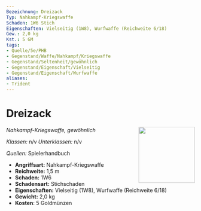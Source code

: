 ```yaml
---
Bezeichnung: Dreizack
Typ: Nahkampf-Kriegswaffe
Schaden: 1W6 Stich
Eigenschaften: Vielseitig (1W8), Wurfwaffe (Reichweite 6/18)
Gew.: 2,0 kg
Kst.: 5 GM
tags:
- Quelle/5e/PHB
- Gegenstand/Waffe/Nahkampf/Kriegswaffe
- Gegenstand/Seltenheit/gewöhnlich
- Gegenstand/Eigenschaft/Vielseitig
- Gegenstand/Eigenschaft/Wurfwaffe
aliases:
- Trident
---
```

# Dreizack
*Nahkampf-Kriegswaffe, gewöhnlich*
<img src="Symbolik/Gegenstände.webp" align="right" width="150">

_Klassen:_ n/v 
_Unterklassen:_  n/v

_Quellen:_ Spielerhandbuch

- **Angriffsart:** Nahkampf-Kriegswaffe
- **Reichweite:** 1,5 m
- **Schaden:** 1W6
- **Schadensart:** Stichschaden
- **Eigenschaften:** Vielseitig (1W8), Wurfwaffe (Reichweite 6/18)
- **Gewicht:** 2,0 kg
- **Kosten**: 5 Goldmünzen